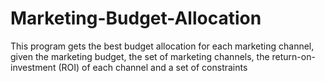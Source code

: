 # Marketing-Budget-Allocation
This program gets the best budget allocation for each marketing channel, given the marketing budget, the set of marketing channels, the return-on-investment (ROI) of each channel and a set of constraints
